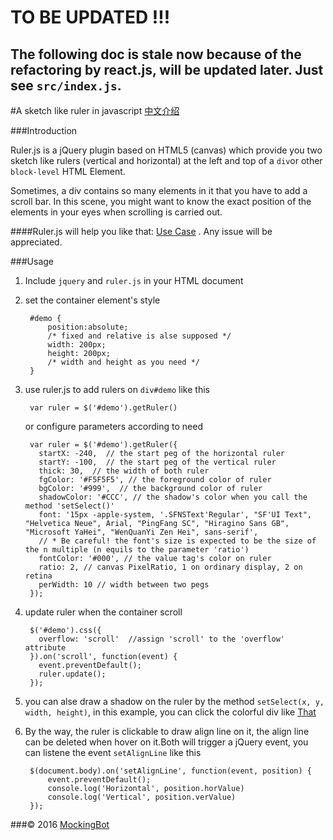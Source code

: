 # TO BE UPDATED !!!
## The following doc is stale now because of the refactoring by react.js, will be updated later. Just see `src/index.js`.

#A sketch like ruler in javascript [中文介绍](https://github.com/mockingbot/A-sketch-like-ruler-in-javascript/blob/master/README_CN.MD)

###Introduction

Ruler.js is a jQuery plugin based on HTML5 (canvas) which provide you two sketch like rulers (vertical and horizontal) at the left and top of a ``div``or other ``block-level`` HTML Element.


Sometimes, a div contains so many elements in it that you have to add a scroll bar. In this scene, you might want to know the exact position of the elements in your eyes when scrolling is carried out.

####Ruler.js will help you like that: [Use Case](https://mockingbot.github.io/A-sketch-like-ruler-in-javascript/) . Any issue will be appreciated.

###Usage

1. Include ``jquery`` and ``ruler.js`` in your HTML document
2. set the container element's style

		#demo {
			position:absolute;
			/* fixed and relative is alse supposed */
			width: 200px;
			height: 200px;
			/* width and height as you need */
		}

3. use ruler.js to add rulers on ``div#demo`` like this

		var ruler = $('#demo').getRuler()

	or configure parameters according to need

		var ruler = $('#demo').getRuler({
          startX: -240,  // the start peg of the horizontal ruler
          startY: -100,  // the start peg of the vertical ruler
          thick: 30,  // the width of both ruler
          fgColor: '#F5F5F5', // the foreground color of ruler
          bgColor: '#999',	// the background color of ruler
          shadowColor: '#CCC', // the shadow's color when you call the method 'setSelect()'
          font: '15px -apple-system, '.SFNSText'Regular', "SF'UI Text", "Helvetica Neue", Arial, "PingFang SC", "Hiragino Sans GB", "Microsoft YaHei", "WenQuanYi Zen Hei", sans-serif',
          // * Be careful! the font's size is expected to be the size of the n multiple (n equils to the parameter 'ratio')
          fontColor: '#000', // the value tag's color on ruler
          ratio: 2, // canvas PixelRatio, 1 on ordinary display, 2 on retina
          perWidth: 10 // width between two pegs
        });

4. update ruler when the container scroll

		$('#demo').css({
          overflow: 'scroll'  //assign 'scroll' to the 'overflow' attribute
        }).on('scroll', function(event) {
          event.preventDefault();
          ruler.update();
        });

5. you can alse draw a shadow on the ruler by the method ``setSelect(x, y, width, height)``, in this example, you can click the colorful div like [That](https://mockingbot.github.io/A-sketch-like-ruler-in-javascript/)

6. By the way, the ruler is clickable to draw align line on it, the align line can be deleted when hover on it.Both will trigger a jQuery event, you can listene the event ``setAlignLine`` like this

		$(document.body).on('setAlignLine', function(event, position) {
        	event.preventDefault();
	        console.log('Horizontal', position.horValue)
    	    console.log('Vertical', position.verValue)
		});

###© 2016 [MockingBot](https://mockingbot.com)
